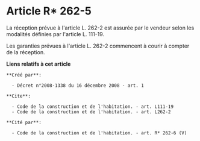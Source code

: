 # Article R* 262-5

La réception prévue à l'article L. 262-2 est assurée par le vendeur selon les modalités définies par l'article L. 111-19. 

Les garanties prévues à l'article L. 262-2 commencent à courir à compter de la réception.

**Liens relatifs à cet article**

	**Créé par**:

	  - Décret n°2008-1338 du 16 décembre 2008 - art. 1

	**Cite**:

	  - Code de la construction et de l'habitation. - art. L111-19
	  - Code de la construction et de l'habitation. - art. L262-2

	**Cité par**:

	  - Code de la construction et de l'habitation. - art. R* 262-6 (V)
